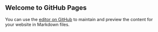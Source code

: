 ## Welcome to GitHub Pages

You can use the [editor on GitHub](https://github.com/jmay89tiy/keywesthappyhours.github.com/edit/main/README.md) to maintain and preview the content for your website in Markdown files.


